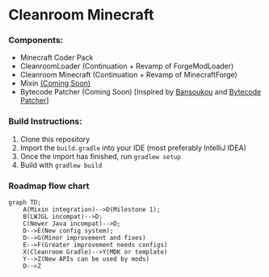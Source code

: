 # Cleanroom Minecraft

### Components:

- Minecraft Coder Pack
- CleanroomLoader (Continuation + Revamp of ForgeModLoader)
- Cleanroom Minecraft (Continuation + Revamp of MinecraftForge)
- Mixin [(Coming Soon)](https://github.com/CleanroomMC/Mixin)
- Bytecode Patcher (Coming Soon) \[Inspired by [Bansoukou](https://github.com/LoliKingdom/Bansoukou) and [Bytecode Patcher](https://github.com/jbredwards/Bytecode-Patcher)]

### Build Instructions:

1. Clone this repository
2. Import the `build.gradle` into your IDE (most preferably IntelliJ IDEA)
3. Once the import has finished, run `gradlew setup`
4. Build with `gradlew build`

### Roadmap flow chart



```mermaid
graph TD;
    A(Mixin integration)-->D(Milestone 1);
    B(LWJGL incompat)-->D;
    C(Newer Java incompat)-->D;
    D-->E(New config system);
    D-->G(Minor improvement and fixes)
    E-->F(Greater improvement needs configs)
    X(Cleanroom Gradle)-->Y(MDK or template)
    Y-->Z(New APIs can be used by mods)
    D-->Z
```
